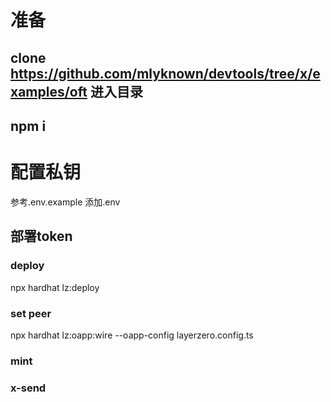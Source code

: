 # 准备
## clone https://github.com/mlyknown/devtools/tree/x/examples/oft 进入目录
## npm i

# 配置私钥
参考.env.example 添加.env

## 部署token
### deploy
npx hardhat lz:deploy

### set peer
npx hardhat lz:oapp:wire --oapp-config layerzero.config.ts

### mint


### x-send